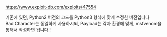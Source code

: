 https://www.exploit-db.com/exploits/47554

기존에 있던, Python2 버전의 코드를 Python3 형식에 맞게 수정한 버전입니다<br>
Bad Character는 동일하게 사용하시되, Payload는 각자 환경에 맞게, msfvenom을 통해서 작성하면 됩니다 ! 
